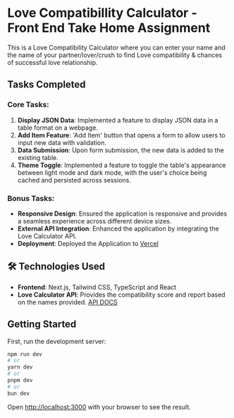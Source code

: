 # Love Compatibillity Calculator - Front End Take Home Assignment

This is a Love Compatibility Calculator where you can enter your name and the name of your partner/lover/crush to find Love compatibility & chances of successful love relationship. 

## Tasks Completed

### Core Tasks:
1. **Display JSON Data**: Implemented a feature to display JSON data in a table format on a webpage.
2. **Add Item Feature**: 'Add Item' button that opens a form to allow users to input new data with validation. 
3. **Data Submission**: Upon form submission, the new data is added to the existing table.
4. **Theme Toggle**: Implemented a feature to toggle the table's appearance between light mode and dark mode, with the user's choice being cached and persisted across sessions.

### Bonus Tasks:
- **Responsive Design**: Ensured the application is responsive and provides a seamless experience across different device sizes.
- **External API Integration**: Enhanced the application by integrating the Love Calculator API.
- **Deployment**: Deployed the Application to [Vercel](https://liebestraum1530.vercel.app/) 

## 🛠️ Technologies Used
- **Frontend**: Next.js, Tailwind CSS, TypeScript and React
- **Love Calculator API**: Provides the compatibility score and report based on the names provided. [API DOCS](https://rapidapi.com/ajith/api/love-calculator/)

## Getting Started

First, run the development server:

```bash
npm run dev
# or
yarn dev
# or
pnpm dev
# or
bun dev
```

Open [http://localhost:3000](http://localhost:3000) with your browser to see the result.
